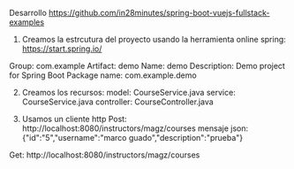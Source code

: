 Desarrollo
https://github.com/in28minutes/spring-boot-vuejs-fullstack-examples
1. Creamos la estrcutura del proyecto usando la herramienta online spring: https://start.spring.io/

Group:          com.example
Artifact:       demo
Name:           demo
Description:    Demo project for Spring Boot
Package name:   com.example.demo

2. Creamos los recursos:
model: CourseService.java
service: CourseService.java
controller: CourseController.java

3. Usamos un cliente http
Post: http://localhost:8080/instructors/magz/courses
mensaje json: {"id":"5","username":"marco guado","description":"prueba"}

Get: http://localhost:8080/instructors/magz/courses

